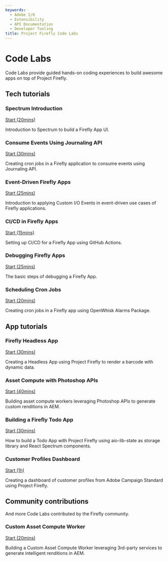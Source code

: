 ```yaml
---
keywords:
  - Adobe I/O
  - Extensibility
  - API Documentation
  - Developer Tooling
title: Project Firefly Code Labs  
---
```


# Code Labs

Code Labs provide guided hands-on coding experiences to build awesome apps on top of Project Firefly.

## Tech tutorials

<DiscoverBlock slots="heading, link, text" width="100%" />

### Spectrum Introduction

[Start (20mins)](spectrum-intro/index.md) 

Introduction to Spectrum to build a Firefly App UI.




<DiscoverBlock slots="heading, link, text" width="100%" />

### Consume Events Using Journaling API

[Start (30mins)](journaling-events/index.md) 

Creating cron jobs in a Firefly application to consume events using Journaling API.




<DiscoverBlock slots="heading, link, text" width="100%" />

### Event-Driven Firefly Apps 

[Start (25mins)](event-driven/index.md) 

Introduction to applying Custom I/O Events in event-driven use cases of Firefly applications.




<DiscoverBlock slots="heading, link, text" width="100%" />

### CI/CD in Firefly Apps

[Start (15mins)](ci-cd/index.md) 

Setting up CI/CD for a Firefly App using GitHub Actions.




<DiscoverBlock slots="heading, link, text" width="100%" />

### Debugging Firefly Apps

[Start (25mins)](debugging/index.md) 

The basic steps of debugging a Firefly App.




<DiscoverBlock slots="heading, link, text" width="100%" />

### Scheduling Cron Jobs

[Start (20mins)](cron-jobs/index.md) 

Creating cron jobs in a Firefly app using OpenWhisk Alarms Package.



## App tutorials


<DiscoverBlock slots="heading, link, text" width="100%" />

### Firefly Headless App

[Start (30mins)](barcode-reader/index.md)

Creating a Headless App using Project Firefly to render a barcode with dynamic data.



<DiscoverBlock slots="heading, link, text" width="100%" />

### Asset Compute with Photoshop APIs

[Start (40mins)](asset-compute-worker-ps-api/index.md) 
 
Building asset compute workers leveraging Photoshop APIs to generate custom renditions in AEM.



<DiscoverBlock slots="heading, link, text" width="100%" />

### Building a Firefly Todo App

[Start (30mins)](todo-app/index.md) 

How to build a Todo App with Project Firefly using aio-lib-state as storage library and React Spectrum components.





<DiscoverBlock slots="heading, link, text" width="100%" />

### Customer Profiles Dashboard 

[Start (1h)](customer-dashboard/index.md) 

Creating a dashboard of customer profiles from Adobe Campaign Standard using Project Firefly.




## Community contributions

And more Code Labs contributed by the Firefly community.


<DiscoverBlock slots="heading, link, text" width="100%" />

### Custom Asset Compute Worker

[Start (20mins)](custom-asset-compute-worker/index.md) 

Building a Custom Asset Compute Worker leveraging 3rd-party services to generate intelligent renditions in AEM.